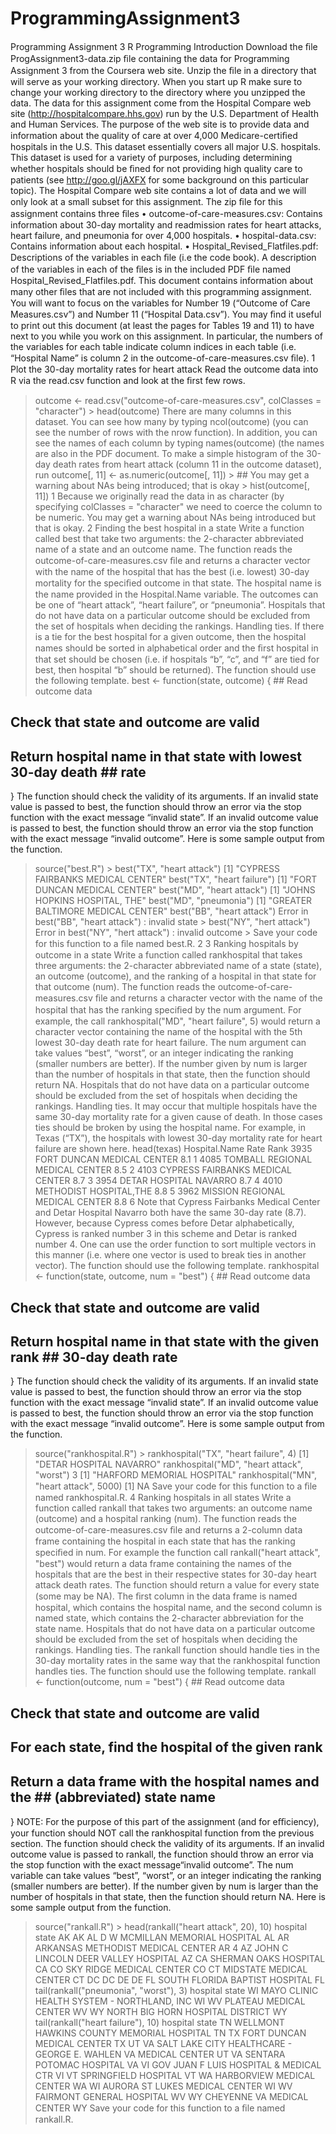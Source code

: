 # ProgrammingAssignment3

Programming Assignment 3
R Programming
Introduction
Download the ﬁle ProgAssignment3-data.zip ﬁle containing the data for Programming Assignment 3 from the Coursera web site. Unzip the ﬁle in a directory that will serve as your working directory. When you start up R make sure to change your working directory to the directory where you unzipped the data.
The data for this assignment come from the Hospital Compare web site (http://hospitalcompare.hhs.gov) run by the U.S. Department of Health and Human Services. The purpose of the web site is to provide data and information about the quality of care at over 4,000 Medicare-certiﬁed hospitals in the U.S. This dataset essentially covers all major U.S. hospitals. This dataset is used for a variety of purposes, including determining whether hospitals should be ﬁned for not providing high quality care to patients (see http://goo.gl/jAXFX for some background on this particular topic).
The Hospital Compare web site contains a lot of data and we will only look at a small subset for this assignment. The zip ﬁle for this assignment contains three ﬁles • outcome-of-care-measures.csv: Contains information about 30-day mortality and readmission rates for heart attacks, heart failure, and pneumonia for over 4,000 hospitals. • hospital-data.csv: Contains information about each hospital. • Hospital_Revised_Flatfiles.pdf: Descriptions of the variables in each ﬁle (i.e the code book).
A description of the variables in each of the ﬁles is in the included PDF ﬁle named Hospital_Revised_Flatfiles.pdf. This document contains information about many other ﬁles that are not included with this programming assignment. You will want to focus on the variables for Number 19 (“Outcome of Care Measures.csv”) and Number 11 (“Hospital Data.csv”). You may ﬁnd it useful to print out this document (at least the pages for Tables 19 and 11) to have next to you while you work on this assignment. In particular, the numbers of the variables for each table indicate column indices in each table (i.e. “Hospital Name” is column 2 in the outcome-of-care-measures.csv ﬁle).
1 Plot the 30-day mortality rates for heart attack
Read the outcome data into R via the read.csv function and look at the ﬁrst few rows.
> outcome <- read.csv("outcome-of-care-measures.csv", colClasses = "character") > head(outcome)
There are many columns in this dataset. You can see how many by typing ncol(outcome) (you can see the number of rows with the nrow function). In addition, you can see the names of each column by typing names(outcome) (the names are also in the PDF document.
To make a simple histogram of the 30-day death rates from heart attack (column 11 in the outcome dataset), run
> outcome[, 11] <- as.numeric(outcome[, 11]) > ## You may get a warning about NAs being introduced; that is okay > hist(outcome[, 11])
1
Because we originally read the data in as character (by specifying colClasses = "character" we need to coerce the column to be numeric. You may get a warning about NAs being introduced but that is okay.
2 Finding the best hospital in a state
Write a function called best that take two arguments: the 2-character abbreviated name of a state and an outcome name. The function reads the outcome-of-care-measures.csv ﬁle and returns a character vector with the name of the hospital that has the best (i.e. lowest) 30-day mortality for the speciﬁed outcome in that state. The hospital name is the name provided in the Hospital.Name variable. The outcomes can be one of “heart attack”, “heart failure”, or “pneumonia”. Hospitals that do not have data on a particular outcome should be excluded from the set of hospitals when deciding the rankings.
Handling ties. If there is a tie for the best hospital for a given outcome, then the hospital names should be sorted in alphabetical order and the ﬁrst hospital in that set should be chosen (i.e. if hospitals “b”, “c”, and “f” are tied for best, then hospital “b” should be returned).
The function should use the following template.
best <- function(state, outcome) { ## Read outcome data
## Check that state and outcome are valid
## Return hospital name in that state with lowest 30-day death ## rate
}
The function should check the validity of its arguments. If an invalid state value is passed to best, the function should throw an error via the stop function with the exact message “invalid state”. If an invalid outcome value is passed to best, the function should throw an error via the stop function with the exact message “invalid outcome”.
Here is some sample output from the function.
> source("best.R") > best("TX", "heart attack")
[1] "CYPRESS FAIRBANKS MEDICAL CENTER"
> best("TX", "heart failure")
[1] "FORT DUNCAN MEDICAL CENTER"
> best("MD", "heart attack")
[1] "JOHNS HOPKINS HOSPITAL, THE"
> best("MD", "pneumonia")
[1] "GREATER BALTIMORE MEDICAL CENTER"
> best("BB", "heart attack") Error in best("BB", "heart attack") : invalid state > best("NY", "hert attack") Error in best("NY", "hert attack") : invalid outcome >
Save your code for this function to a ﬁle named best.R.
2
3 Ranking hospitals by outcome in a state
Write a function called rankhospital that takes three arguments: the 2-character abbreviated name of a state (state), an outcome (outcome), and the ranking of a hospital in that state for that outcome (num). The function reads the outcome-of-care-measures.csv ﬁle and returns a character vector with the name of the hospital that has the ranking speciﬁed by the num argument. For example, the call
rankhospital("MD", "heart failure", 5)
would return a character vector containing the name of the hospital with the 5th lowest 30-day death rate for heart failure. The num argument can take values “best”, “worst”, or an integer indicating the ranking (smaller numbers are better). If the number given by num is larger than the number of hospitals in that state, then the function should return NA. Hospitals that do not have data on a particular outcome should be excluded from the set of hospitals when deciding the rankings.
Handling ties. It may occur that multiple hospitals have the same 30-day mortality rate for a given cause of death. In those cases ties should be broken by using the hospital name. For example, in Texas (“TX”), the hospitals with lowest 30-day mortality rate for heart failure are shown here.
> head(texas)
Hospital.Name Rate Rank 3935 FORT DUNCAN MEDICAL CENTER 8.1 1 4085 TOMBALL REGIONAL MEDICAL CENTER 8.5 2 4103 CYPRESS FAIRBANKS MEDICAL CENTER 8.7 3 3954 DETAR HOSPITAL NAVARRO 8.7 4 4010 METHODIST HOSPITAL,THE 8.8 5 3962 MISSION REGIONAL MEDICAL CENTER 8.8 6
Note that Cypress Fairbanks Medical Center and Detar Hospital Navarro both have the same 30-day rate (8.7). However, because Cypress comes before Detar alphabetically, Cypress is ranked number 3 in this scheme and Detar is ranked number 4. One can use the order function to sort multiple vectors in this manner (i.e. where one vector is used to break ties in another vector).
The function should use the following template.
rankhospital <- function(state, outcome, num = "best") { ## Read outcome data
## Check that state and outcome are valid
## Return hospital name in that state with the given rank ## 30-day death rate
}
The function should check the validity of its arguments. If an invalid state value is passed to best, the function should throw an error via the stop function with the exact message “invalid state”. If an invalid outcome value is passed to best, the function should throw an error via the stop function with the exact message “invalid outcome”.
Here is some sample output from the function.
> source("rankhospital.R") > rankhospital("TX", "heart failure", 4)
[1] "DETAR HOSPITAL NAVARRO"
> rankhospital("MD", "heart attack", "worst")
3
[1] "HARFORD MEMORIAL HOSPITAL"
> rankhospital("MN", "heart attack", 5000)
[1] NA
Save your code for this function to a ﬁle named rankhospital.R.
4 Ranking hospitals in all states
Write a function called rankall that takes two arguments: an outcome name (outcome) and a hospital ranking (num). The function reads the outcome-of-care-measures.csv ﬁle and returns a 2-column data frame containing the hospital in each state that has the ranking speciﬁed in num. For example the function call rankall("heart attack", "best") would return a data frame containing the names of the hospitals that are the best in their respective states for 30-day heart attack death rates. The function should return a value for every state (some may be NA). The ﬁrst column in the data frame is named hospital, which contains the hospital name, and the second column is named state, which contains the 2-character abbreviation for the state name. Hospitals that do not have data on a particular outcome should be excluded from the set of hospitals when deciding the rankings.
Handling ties. The rankall function should handle ties in the 30-day mortality rates in the same way that the rankhospital function handles ties.
The function should use the following template.
rankall <- function(outcome, num = "best") { ## Read outcome data
## Check that state and outcome are valid
## For each state, find the hospital of the given rank
## Return a data frame with the hospital names and the ## (abbreviated) state name
}
NOTE: For the purpose of this part of the assignment (and for eﬃciency), your function should NOT call the rankhospital function from the previous section.
The function should check the validity of its arguments. If an invalid outcome value is passed to rankall, the function should throw an error via the stop function with the exact message“invalid outcome”. The num variable can take values “best”, “worst”, or an integer indicating the ranking (smaller numbers are better). If the number given by num is larger than the number of hospitals in that state, then the function should return NA.
Here is some sample output from the function.
> source("rankall.R") > head(rankall("heart attack", 20), 10)
hospital state AK <NA> AK AL D W MCMILLAN MEMORIAL HOSPITAL AL AR ARKANSAS METHODIST MEDICAL CENTER AR
4
AZ JOHN C LINCOLN DEER VALLEY HOSPITAL AZ CA SHERMAN OAKS HOSPITAL CA CO SKY RIDGE MEDICAL CENTER CO CT MIDSTATE MEDICAL CENTER CT DC <NA> DC DE <NA> DE FL SOUTH FLORIDA BAPTIST HOSPITAL FL
> tail(rankall("pneumonia", "worst"), 3)
hospital state WI MAYO CLINIC HEALTH SYSTEM - NORTHLAND, INC WI WV PLATEAU MEDICAL CENTER WV WY NORTH BIG HORN HOSPITAL DISTRICT WY
> tail(rankall("heart failure"), 10)
hospital state TN WELLMONT HAWKINS COUNTY MEMORIAL HOSPITAL TN TX FORT DUNCAN MEDICAL CENTER TX UT VA SALT LAKE CITY HEALTHCARE - GEORGE E. WAHLEN VA MEDICAL CENTER UT VA SENTARA POTOMAC HOSPITAL VA VI GOV JUAN F LUIS HOSPITAL & MEDICAL CTR VI VT SPRINGFIELD HOSPITAL VT WA HARBORVIEW MEDICAL CENTER WA WI AURORA ST LUKES MEDICAL CENTER WI WV FAIRMONT GENERAL HOSPITAL WV WY CHEYENNE VA MEDICAL CENTER WY
Save your code for this function to a ﬁle named rankall.R.

